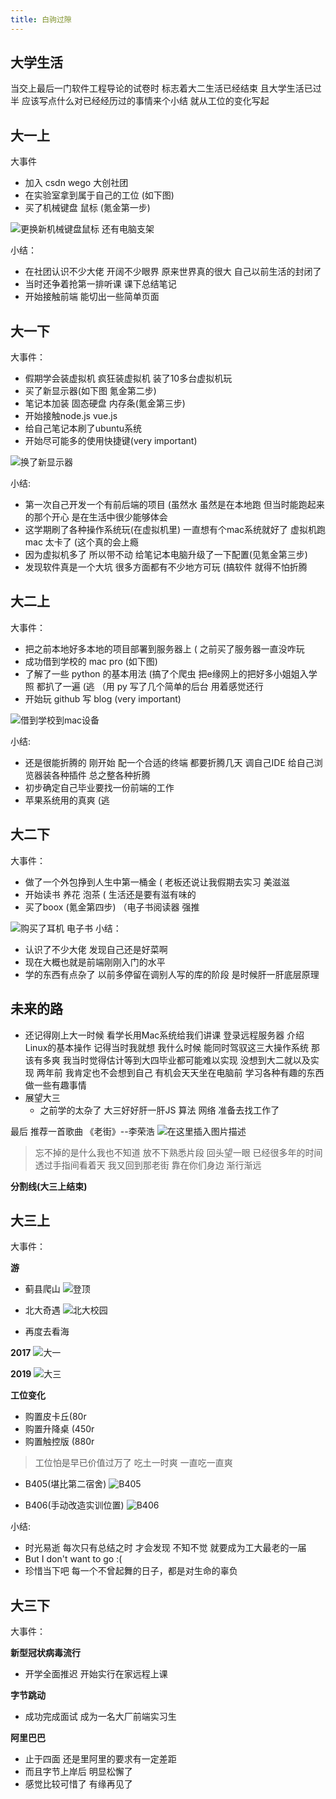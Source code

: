 ```yaml
---
title: 白驹过隙
---
```

## 大学生活
当交上最后一门软件工程导论的试卷时 标志着大二生活已经结束 且大学生活已过半 应该写点什么对已经经历过的事情来个小结 就从工位的变化写起


## 大一上
大事件
* 加入 csdn wego 大创社团
* 在实验室拿到属于自己的工位 (如下图)
* 买了机械键盘 鼠标 (氪金第一步)

![更换新机械键盘鼠标 还有电脑支架](https://img-blog.csdnimg.cn/20190609082204405.jpg?x-oss-process=image/watermark,type_ZmFuZ3poZW5naGVpdGk,shadow_10,text_aHR0cHM6Ly9ibG9nLmNzZG4ubmV0L3dlaXhpbl80MzA2OTAxOA==,size_16,color_FFFFFF,t_70)

小结：
* 在社团认识不少大佬 开阔不少眼界 原来世界真的很大 自己以前生活的封闭了
* 当时还争着抢第一排听课 课下总结笔记
* 开始接触前端 能切出一些简单页面
## 大一下
大事件：
* 假期学会装虚拟机 疯狂装虚拟机 装了10多台虚拟机玩
* 买了新显示器(如下图 氪金第二步)
* 笔记本加装 固态硬盘 内存条(氪金第三步)
* 开始接触node.js vue.js
* 给自己笔记本刷了ubuntu系统
* 开始尽可能多的使用快捷键(very important)

![换了新显示器](https://img-blog.csdnimg.cn/20190609082231247.png?x-oss-process=image/watermark,type_ZmFuZ3poZW5naGVpdGk,shadow_10,text_aHR0cHM6Ly9ibG9nLmNzZG4ubmV0L3dlaXhpbl80MzA2OTAxOA==,size_16,color_FFFFFF,t_70)

小结:
* 第一次自己开发一个有前后端的项目 (虽然水 虽然是在本地跑 但当时能跑起来的那个开心 是在生活中很少能够体会
*  这学期刷了各种操作系统玩(在虚拟机里) 一直想有个mac系统就好了 虚拟机跑mac 太卡了  (这个真的会上瘾
* 因为虚拟机多了 所以带不动 给笔记本电脑升级了一下配置(见氪金第三步)
* 发现软件真是一个大坑 很多方面都有不少地方可玩 (搞软件 就得不怕折腾

## 大二上
大事件：
* 把之前本地好多本地的项目部署到服务器上 ( 之前买了服务器一直没咋玩 
* 成功借到学校的 mac pro (如下图)
* 了解了一些 python 的基本用法 (搞了个爬虫 把e缘网上的把好多小姐姐入学照 都扒了一遍 (逃 （用 py 写了几个简单的后台 用着感觉还行
* 开始玩 github 写 blog (very important)

![借到学校到mac设备](https://img-blog.csdnimg.cn/20190609082252392.png?x-oss-process=image/watermark,type_ZmFuZ3poZW5naGVpdGk,shadow_10,text_aHR0cHM6Ly9ibG9nLmNzZG4ubmV0L3dlaXhpbl80MzA2OTAxOA==,size_16,color_FFFFFF,t_70)

小结:
* 还是很能折腾的 刚开始 配一个合适的终端 都要折腾几天 调自己IDE 给自己浏览器装各种插件 总之整各种折腾
* 初步确定自己毕业要找一份前端的工作 
* 苹果系统用的真爽 (逃
## 大二下
大事件：
* 做了一个外包挣到人生中第一桶金 ( 老板还说让我假期去实习 美滋滋
* 开始读书 养花 泡茶 ( 生活还是要有滋有味的
* 买了boox (氪金第四步) （电子书阅读器 强推  

![购买了耳机 电子书](https://img-blog.csdnimg.cn/2019060908230816.png?x-oss-process=image/watermark,type_ZmFuZ3poZW5naGVpdGk,shadow_10,text_aHR0cHM6Ly9ibG9nLmNzZG4ubmV0L3dlaXhpbl80MzA2OTAxOA==,size_16,color_FFFFFF,t_70)
小结：
* 认识了不少大佬 发现自己还是好菜啊 
* 现在大概也就是前端刚刚入门的水平
* 学的东西有点杂了 以前多停留在调别人写的库的阶段 是时候肝一肝底层原理

## 未来的路
* 还记得刚上大一时候 看学长用Mac系统给我们讲课 登录远程服务器 介绍Linux的基本操作 记得当时我就想 我什么时候 能同时驾驭这三大操作系统 那该有多爽 我当时觉得估计等到大四毕业都可能难以实现 没想到大二就以及实现 两年前 我肯定也不会想到自己 有机会天天坐在电脑前 学习各种有趣的东西 做一些有趣事情
* 展望大三 
	* 之前学的太杂了 大三好好肝一肝JS 算法 网络 准备去找工作了  

最后 推荐一首歌曲 《老街》--李荣浩
![在这里插入图片描述](https://img-blog.csdnimg.cn/20190609105304839.png?x-oss-process=image/watermark,type_ZmFuZ3poZW5naGVpdGk,shadow_10,text_aHR0cHM6Ly9ibG9nLmNzZG4ubmV0L3dlaXhpbl80MzA2OTAxOA==,size_16,color_FFFFFF,t_70)
> 忘不掉的是什么我也不知道
> 放不下熟悉片段
> 回头望一眼 已经很多年的时间
> 透过手指间看着天
> 我又回到那老街
> 靠在你们身边 渐行渐远

**分割线(大三上结束)**
## 大三上
大事件：

**游**
* 蓟县爬山
![登顶](https://img.wsmpage.cn/miao/2019-jixian.jpg)

* 北大奇遇
![北大校园](https://img.wsmpage.cn/miao/2019-beijingdaxue.jpg)

* 再度去看海

**2017**
![大一](https://img.wsmpage.cn/miao/2019-hai.jpg)

**2019**
![大三](https://img.wsmpage.cn/miao/2017-hai.jpg)

**工位变化**
* 购置皮卡丘(80r
* 购置升降桌 (450r
* 购置触控版 (880r
>  工位怕是早已价值过万了
>  吃土一时爽  一直吃一直爽

* B405(堪比第二宿舍)
![B405](https://img.wsmpage.cn/miao/2019-b405-gongwei.jpg)

* B406(手动改造实训位置)
![B406](https://img.wsmpage.cn/miao/2019-b406-gongwei.jpg)

小结:
* 时光易逝 每次只有总结之时 才会发现 不知不觉  就要成为工大最老的一届 
* But I don't want to go  :(
* 珍惜当下吧  每一个不曾起舞的日子，都是对生命的辜负

## 大三下
大事件：

**新型冠状病毒流行**
* 开学全面推迟 开始实行在家远程上课

**字节跳动**
* 成功完成面试 成为一名大厂前端实习生

**阿里巴巴**
* 止于四面 还是里阿里的要求有一定差距
* 而且字节上岸后 明显松懈了 
* 感觉比较可惜了 有缘再见了

